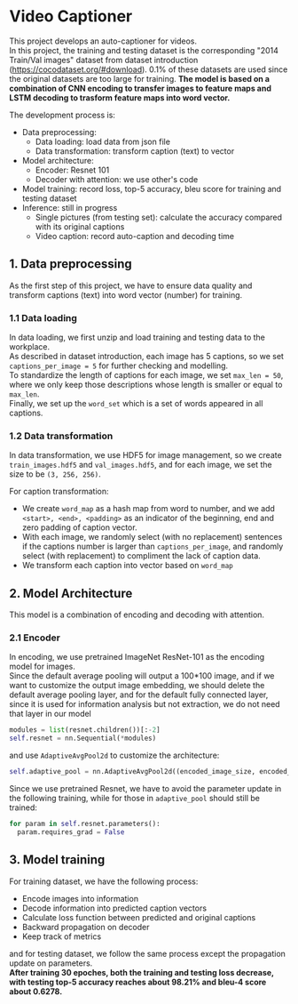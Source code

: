 # Video Captioner
This project develops an auto-captioner for videos.   
In this project, the training and testing dataset is the corresponding "2014 Train/Val images" dataset from dataset introduction (https://cocodataset.org/#download). 0.1% of these datasets are used since the original datasets are too large for training.
**The model is based on a combination of CNN encoding to transfer images to feature maps and LSTM decoding to trasform feature maps into word vector.**  

 
The development process is:
* Data preprocessing:
  * Data loading: load data from json file
  * Data transformation: transform caption (text) to vector
* Model architecture:
  * Encoder: Resnet 101
  * Decoder with attention: we use other's code
* Model training: record loss, top-5 accuracy, bleu score for training and testing dataset
* Inference: still in progress
  * Single pictures (from testing set): calculate the accuracy compared with its original captions
  * Video caption: record auto-caption and decoding time

## 1. Data preprocessing
As the first step of this project, we have to ensure data quality and transform captions (text) into word vector (number) for training. 

### 1.1 Data loading
In data loading, we first unzip and load training and testing data to the workplace.   
As described in dataset introduction, each image has 5 captions, so we set `captions_per_image = 5` for further checking and modelling.  
To standardize the length of captions for each image, we set `max_len = 50`, where we only keep those descriptions whose length is smaller or equal to `max_len`.   
Finally, we set up the `word_set` which is a set of words appeared in all captions.  

### 1.2 Data transformation
In data transformation, we use HDF5 for image management, so we create `train_images.hdf5` and `val_images.hdf5`, and for each image, we set the size to be `(3, 256, 256)`.  
  
For caption transformation:  
* We create `word_map` as a hash map from word to number, and we add `<start>, <end>, <padding>` as an indicator of the beginning, end and zero padding of caption vector.
* With each image, we randomly select (with no replacement) sentences if the captions number is larger than `captions_per_image`, and randomly select (with replacement) to compliment the lack of caption data.
* We transform each caption into vector based on `word_map`


## 2. Model Architecture
This model is a combination of encoding and decoding with attention.

### 2.1 Encoder
In encoding, we use pretrained ImageNet ResNet-101 as the encoding model for images.  
Since the default average pooling will output a 100*100 image, and if we want to customize the output image embedding, we should delete the default average pooling layer, and for the default fully connected layer, since it is used for information analysis but not extraction, we do not need that layer in our model
```python
modules = list(resnet.children())[:-2]
self.resnet = nn.Sequential(*modules)
```
and use `AdaptiveAvgPool2d` to customize the architecture:
```python
self.adaptive_pool = nn.AdaptiveAvgPool2d((encoded_image_size, encoded_image_size))
``` 
Since we use pretrained Resnet, we have to avoid the parameter update in the following training, while for those in `adaptive_pool` should still be trained:
```python
for param in self.resnet.parameters():
  param.requires_grad = False
```

## 3. Model training
For training dataset, we have the following process:
* Encode images into information
* Decode information into predicted caption vectors
* Calculate loss function between predicted and original captions
* Backward propagation on decoder 
* Keep track of metrics

and for testing dataset, we follow the same process except the propagation update on parameters.  
**After training 30 epoches, both the training and testing loss decrease, with testing top-5 accuracy reaches about 98.21% and bleu-4 score about 0.6278.**
